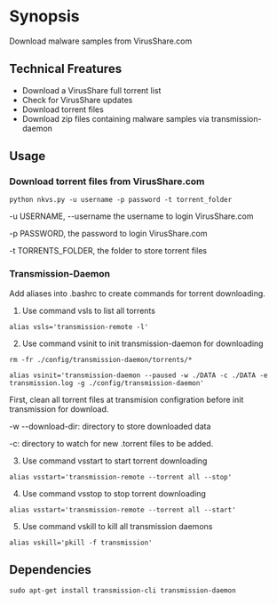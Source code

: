 # Synopsis
 Download malware samples from VirusShare.com

## Technical Freatures
- Download a VirusShare full torrent list
- Check for VirusShare updates
- Download torrent files
- Download zip files containing malware samples via transmission-daemon

## Usage

### Download torrent files from VirusShare.com

`python nkvs.py -u username -p password -t torrent_folder`

-u USERNAME, --username the username to login VirusShare.com

-p PASSWORD, the password to login VirusShare.com

-t TORRENTS_FOLDER, the folder to store torrent files

### Transmission-Daemon

Add aliases into .bashrc to create commands for torrent downloading.

1. Use command vsls to list all torrents

`alias vsls='transmission-remote -l'`

2. Use command vsinit to init transmission-daemon for downloading

`rm -fr ./config/transmission-daemon/torrents/*`

`alias vsinit='transmission-daemon --paused -w ./DATA -c ./DATA -e transmission.log -g ./config/transmission-daemon'`

First, clean all torrent files at transmision configration before init transmission for download.

-w --download-dir: directory to store downloaded data 

-c: directory to watch for new .torrent files to be added. 

3. Use command vsstart to start torrent downloading

`alias vsstart='transmission-remote --torrent all --stop'`

4. Use command vsstop to stop torrent downloading

`alias vsstart='transmission-remote --torrent all --start'`

5. Use command vskill to kill all transmission daemons

`alias vskill='pkill -f transmission'`

## Dependencies

`sudo apt-get install transmission-cli transmission-daemon`
